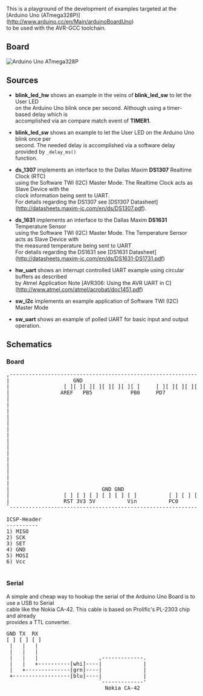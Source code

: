 This is a playground of the development of examples targeted at the [Arduino Uno (ATmega328P)] (http://www.arduino.cc/en/Main/arduinoBoardUno)  
to be used with the AVR-GCC toolchain.

## Board
![Arduino Uno ATmega328P](https://github.com/h5b/arduino_uno_328p/raw/master/doc/img/Uno328p.jpg)

## Sources

* __blink_led_hw__ shows an example in the veins of __blink_led_sw__ to let the User LED  
  on the Arduino Uno blink once per second. Although using a timer-based delay which is  
  accomplished via an compare match event of __TIMER1__.

* __blink_led_sw__ shows an example to let the User LED on the Arduino Uno blink once per  
  second. The needed delay is accomplished via a software delay provided by `_delay_ms()`  
  function.

* __ds_1307__ implements an interface to the Dallas Maxim __DS1307__ Realtime Clock (RTC)  
  using the Software TWI (I2C) Master Mode. The Realtime Clock acts as Slave Device with the  
  clock information being sent to UART.  
  For details regarding the DS1307 see [DS1307 Datasheet] (http://datasheets.maxim-ic.com/en/ds/DS1307.pdf).

* __ds_1631__ implements an interface to the Dallas Maxim __DS1631__ Temperature Sensor  
  using the Software TWI (I2C) Master Mode. The Temperature Sensor acts as Slave Device with  
  the measured temperature being sent to UART  
  For details regarding the DS1631 see [DS1631 Datasheet] (http://datasheets.maxim-ic.com/en/ds/DS1631-DS1731.pdf)  

* __hw_uart__ shows an interrupt controlled UART example using circular buffers as described  
  by Atmel Application Note [AVR306: Using the AVR UART in C] (http://www.atmel.com/atmel/acrobat/doc1451.pdf)

* __sw_i2c__ implements an example application of Software TWI (I2C) Master Mode  

* __sw_uart__ shows an example of polled UART for basic input and output operation.  

## Schematics

### Board

<pre>
,-----------------------------------------------------------------------.
|                    GND                                         TX RX  |
|                 [ ][ ][ ][ ][ ][ ][ ][ ]     [ ][ ][ ][ ][ ][ ][ ][ ] |
|                AREF   PB5            PB0     PD7                  PD0 |
|                                                                       |
|                                                                       |
|                                                                       |
|                                                                       |
|                                                                       |
|                                                            +-ISP-+    |
|                                                           1| o o |6   |
|                                                           2| o o |5   |
|                                                           3| o o |4   |
|                                                            +-----+    |
|                                                                       |
|                                                                       |
|                                                                       |
|                                                                       |
|                                                                       |
|                             GND GND                          SDA SCL  |
|                 [ ] [ ] [ ] [ ] [ ] [ ]          [ ] [ ] [ ] [ ] [ ]  |
|                 RST 3V3 5V          Vin          PC0             PC5  |
`-----------------------------------------------------------------------'

ICSP-Header
----------
1) MISO
2) SCK
3) SET
4) GND
5) MOSI
6) Vcc

</pre>

### Serial
A simple and cheap way to hookup the serial of the Arduino Uno Board is to use a USB to Serial  
cable like the Nokia CA-42. This cable is based on Prolific's PL-2303 chip and already  
provides a TTL converter.

<pre>
GND TX  RX
[ ] [ ] [ ]
 |   |   |
 |   |   |
 |   |   |                   ,-------------.
 |   |   +----------[whi]----|             |
 |   +--------------[grn]----|             |
 +------------------[blu]----|             |
                             `-------------'
                               Nokia CA-42
</pre>
